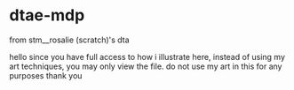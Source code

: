 # dtae-mdp
from stm__rosalie (scratch)'s dta


hello
since you have full access to how i illustrate here, instead of using my art techniques, you may only view the file. do not use my art in this for any purposes
thank you
